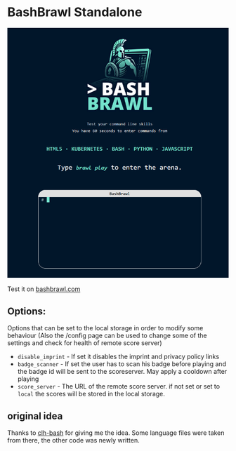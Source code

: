 # BashBrawl Standalone

![Baschbrawl Screen](./src/assets/bashbrawl/bashbrawl_screen.PNG)

Test it on [bashbrawl.com](https://bashbrawl.com)

## Options:

Options that can be set to the local storage in order to modify some behaviour
(Also the /config page can be used to change some of the settings and check for health of remote score server)

- `disable_imprint` - If set it disables the imprint and privacy policy links
- `badge_scanner` - If set the user has to scan his badge before playing and the badge id will be sent to the scoreserver. May apply a cooldown after playing
- `score_server` - The URL of the remote score server. if not set or set to `local` the scores will be stored in the local storage.

## original idea

Thanks to [clh-bash](https://github.com/CommandLineHeroes/clh-bash/) for giving me the idea. Some language files were taken from there, the other code was newly written.
